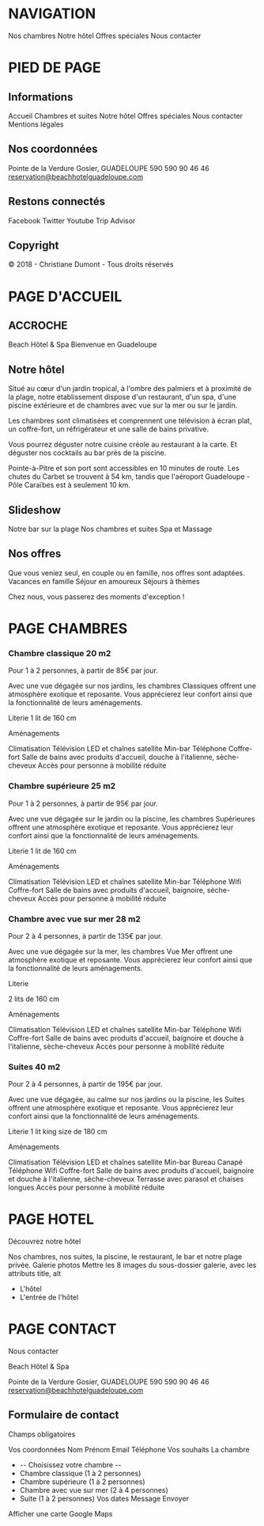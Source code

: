 # NAVIGATION
Nos chambres
Notre hôtel
Offres spéciales
Nous contacter

# PIED DE PAGE

## Informations

Accueil
Chambres et suites
Notre hôtel
Offres spéciales
Nous contacter
Mentions légales

## Nos coordonnées

Pointe de la Verdure
Gosier, GUADELOUPE
590 590 90 46 46
reservation@beachhotelguadeloupe.com

## Restons connectés
Facebook
Twitter
Youtube
Trip Advisor

## Copyright
© 2018 - Christiane Dumont - Tous droits réservés

# PAGE D'ACCUEIL

## ACCROCHE
Beach Hôtel & Spa
Bienvenue en Guadeloupe

## Notre hôtel

Situé au cœur d'un jardin tropical, à l'ombre des palmiers et à proximité de la plage, notre établissement dispose d'un restaurant, d'un spa, d'une piscine extérieure et de chambres avec vue sur la mer ou sur le jardin.

Les chambres sont climatisées et comprennent une télévision à écran plat, un coffre-fort, un réfrigérateur et une salle de bains privative.

Vous pourrez déguster notre cuisine créole au restaurant à la carte. Et déguster nos cocktails au bar près de la piscine.

Pointe-à-Pitre et son port sont accessibles en 10 minutes de route. Les chutes du Carbet se trouvent à 54 km, tandis que l'aéroport Guadeloupe - Pôle Caraïbes est à seulement 10 km.

## Slideshow
Notre bar sur la plage
Nos chambres et suites
Spa et Massage

## Nos offres

Que vous veniez seul, en couple ou en famille, nos offres sont adaptées.
Vacances en famille
Séjour en amoureux
Séjours à thèmes

Chez nous, vous passerez des moments d'exception !

# PAGE CHAMBRES

### Chambre classique 20 m2

Pour 1 à 2 personnes, à partir de 85€ par jour.

Avec une vue dégagée sur nos jardins, les chambres Classiques offrent une atmosphère exotique et reposante. Vous apprécierez leur confort ainsi que la fonctionnalité de leurs aménagements.

Literie
1 lit de 160 cm

Aménagements

Climatisation
Télévision LED et chaînes satellite
Min-bar
Téléphone
Coffre-fort
Salle de bains avec produits d'accueil, douche à l'italienne, sèche-cheveux
Accès pour personne à mobilité réduite

### Chambre supérieure 25 m2

Pour 1 à 2 personnes, à partir de 95€ par jour.

Avec une vue dégagée sur le jardin ou la piscine, les chambres Supérieures offrent une atmosphère exotique et reposante. Vous apprécierez leur confort ainsi que la fonctionnalité de leurs aménagements.

Literie
1 lit de 160 cm

Aménagements

Climatisation
Télévision LED et chaînes satellite
Min-bar
Téléphone
Wifi
Coffre-fort
Salle de bains avec produits d'accueil, baignoire, sèche-cheveux
Accès pour personne à mobilité réduite

### Chambre avec vue sur mer 28 m2

Pour 2 à 4 personnes, à partir de 135€ par jour.

Avec une vue dégagée sur la mer, les chambres Vue Mer offrent une atmosphère exotique et reposante. Vous apprécierez leur confort ainsi que la fonctionnalité de leurs aménagements.

Literie

2 lits de 160 cm

Aménagements

Climatisation
Télévision LED et chaînes satellite
Min-bar
Téléphone
Wifi
Coffre-fort
Salle de bains avec produits d'accueil, baignoire et douche à l'italienne, sèche-cheveux
Accès pour personne à mobilité réduite

### Suites 40 m2

Pour 2 à 4 personnes, à partir de 195€ par jour.

Avec une vue dégagée, au calme sur nos jardins ou la piscine, les Suites offrent une atmosphère exotique et reposante. Vous apprécierez leur confort ainsi que la fonctionnalité de leurs aménagements.

Literie
1 lit king size de 180 cm

Aménagements

Climatisation
Télévision LED et chaînes satellite
Min-bar
Bureau
Canapé
Téléphone
Wifi
Coffre-fort
Salle de bains avec produits d'accueil, baignoire et douche à l'italienne, sèche-cheveux
Terrasse avec parasol et chaises longues
Accès pour personne à mobilité réduite

# PAGE HOTEL

Découvrez notre hôtel

Nos chambres, nos suites, la piscine, le restaurant, le bar et notre plage privée.
Galerie photos
Mettre les 8 images du sous-dossier galerie, avec les attributs title, alt
- L'hôtel
- L'entrée de l'hôtel

# PAGE CONTACT
Nous contacter

Beach Hôtel & Spa

Pointe de la Verdure
Gosier, GUADELOUPE
590 590 90 46 46
reservation@beachhotelguadeloupe.com

## Formulaire de contact

Champs obligatoires

Vos coordonnées
Nom
Prénom
Email
Téléphone
Vos souhaits
La chambre
- -- Choisissez votre chambre --
- Chambre classique (1 à 2 personnes)
- Chambre supérieure (1 à 2 personnes)
- Chambre avec vue sur mer (2 à 4 personnes)
- Suite (1 à 2 personnes)
Vos dates
Message
Envoyer

Afficher une carte Google Maps
